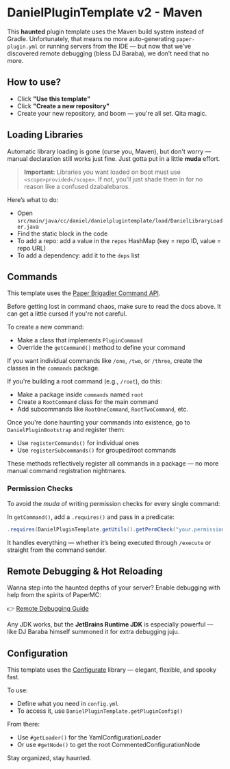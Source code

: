 # DanielPluginTemplate v2 - Maven

This **haunted** plugin template uses the Maven build system instead of Gradle. Unfortunately, that means no more auto-generating `paper-plugin.yml` or running servers from the IDE — but now that we’ve discovered remote debugging (bless DJ Baraba), we don’t need that no more.

## How to use?

- Click **"Use this template"**
- Click **"Create a new repository"**
- Create your new repository, and boom — you're all set. Qita magic.

## Loading Libraries

Automatic library loading is gone (curse you, Maven), but don't worry — manual declaration still works just fine. Just gotta put in a little **muda** effort.

> **Important:** Libraries you want loaded on boot must use `<scope>provided</scope>`. If not, you’ll just shade them in for no reason like a confused dzabalebaros.

Here’s what to do:

- Open `src/main/java/cc/daniel/danielplugintemplate/load/DanielLibraryLoader.java`
- Find the static block in the code
- To add a repo: add a value in the `repos` HashMap (key = repo ID, value = repo URL)
- To add a dependency: add it to the `deps` list

## Commands

This template uses the [Paper Brigadier Command API](https://docs.papermc.io/paper/dev/command-api/basics/introduction).

Before getting lost in command chaos, make sure to read the docs above. It can get a little cursed if you're not careful.

To create a new command:

- Make a class that implements `PluginCommand`
- Override the `getCommand()` method to define your command

If you want individual commands like `/one`, `/two`, or `/three`, create the classes in the `commands` package.

If you're building a root command (e.g., `/root`), do this:

- Make a package inside `commands` named `root`
- Create a `RootCommand` class for the main command
- Add subcommands like `RootOneCommand`, `RootTwoCommand`, etc.

Once you're done haunting your commands into existence, go to `DanielPluginBootstrap` and register them:

- Use `registerCommands()` for individual ones
- Use `registerSubcommands()` for grouped/root commands

These methods reflectively register all commands in a package — no more manual command registration nightmares.

### Permission Checks

To avoid the *muda* of writing permission checks for every single command:

In `getCommand()`, add a `.requires()` and pass in a predicate:

```java
.requires(DanielPluginTemplate.getUtils().getPermCheck("your.permission.here"))
```

It handles everything — whether it’s being executed through `/execute` or straight from the command sender.

## Remote Debugging & Hot Reloading

Wanna step into the haunted depths of your server? Enable debugging with help from the spirits of PaperMC:

👉 [Remote Debugging Guide](https://docs.papermc.io/paper/dev/debugging#using-a-remote-debugger)

Any JDK works, but the **JetBrains Runtime JDK** is especially powerful — like DJ Baraba himself summoned it for extra debugging juju.

## Configuration

This template uses the [Configurate](https://github.com/SpongePowered/Configurate) library — elegant, flexible, and spooky fast.

To use:

- Define what you need in `config.yml`
- To access it, use `DanielPluginTemplate.getPluginConfig()`

From there:

- Use `#getLoader()` for the YamlConfigurationLoader
- Or use `#getNode()` to get the root CommentedConfigurationNode

Stay organized, stay haunted.
